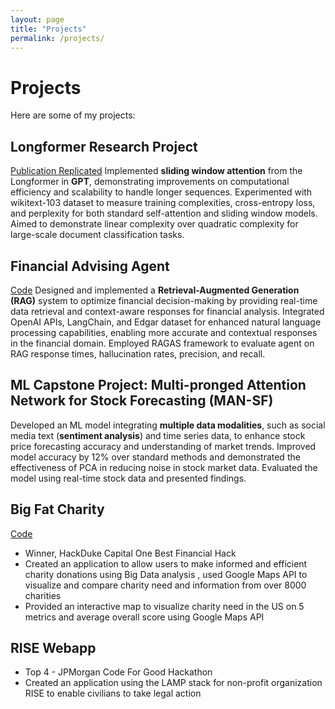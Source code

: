 ```yaml
---
layout: page
title: "Projects"
permalink: /projects/
---
```


# Projects
Here are some of my projects:

## Longformer Research Project
[Publication Replicated](https://arxiv.org/abs/2004.05150)
Implemented **sliding window attention** from the Longformer in **GPT**,  demonstrating improvements on computational efficiency and scalability to handle longer sequences. Experimented with wikitext-103 dataset to measure training complexities, cross-entropy loss, and perplexity for both standard self-attention and sliding window models. Aimed to demonstrate linear complexity over quadratic complexity for large-scale document classification tasks.

## Financial Advising Agent
[Code](https://github.com/peterphan1101/Artificial_Intelligence_Projects/blob/main/FinancialAdvisor/extract_financial_info.py)
Designed and implemented a **Retrieval-Augmented Generation (RAG)** system to optimize financial decision-making by providing real-time data retrieval and context-aware responses for financial analysis. Integrated OpenAI APIs, LangChain, and Edgar dataset for enhanced natural language processing capabilities, enabling more accurate and contextual responses in the financial domain. Employed RAGAS framework to evaluate agent on RAG response times, hallucination rates, precision, and recall.

## ML Capstone Project: Multi-pronged Attention Network for Stock Forecasting (MAN-SF)
Developed an ML model integrating **multiple data modalities**, such as social media text (**sentiment analysis**) and time series data, to enhance stock price forecasting accuracy and understanding of market trends. Improved model accuracy by 12% over standard methods and demonstrated the effectiveness of PCA in reducing noise in stock market data. Evaluated the model using real-time stock data and presented findings.

## Big Fat Charity
[Code](https://github.com/bubbajoe/BigFatCharity)
- Winner, HackDuke Capital One Best Financial Hack
- Created an application to allow users to make informed and efficient charity donations using Big Data analysis , used Google Maps API to visualize and compare charity need and information from over 8000 charities
- Provided an interactive map to visualize charity need in the US on 5 metrics and average overall score using Google Maps API

## RISE Webapp
- Top 4 - JPMorgan Code For Good Hackathon
- Created an application using the LAMP stack for non-profit organization RISE to enable civilians to take legal action
  
